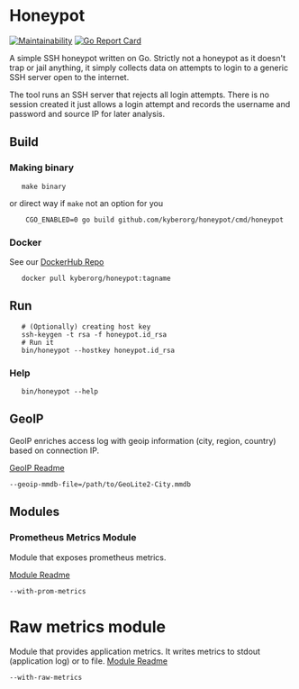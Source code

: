 # Honeypot

[![Maintainability](https://api.codeclimate.com/v1/badges/51bc8dc67c396a7b87c4/maintainability)](https://codeclimate.com/github/kyberorg/honeypot/maintainability)
[![Go Report Card](https://goreportcard.com/badge/github.com/kyberorg/honeypot)](https://goreportcard.com/report/github.com/kyberorg/honeypot)

A simple SSH honeypot written on Go. Strictly not a honeypot as it doesn't trap or jail anything, it simply collects data on attempts to login to a generic SSH server open to the internet.

The tool runs an SSH server that rejects all login attempts. There is no session created it just allows a login attempt and records the username and password and source IP for later analysis.

## Build

### Making binary
```shell
   make binary
```
or direct way if `make` not an option for you
```shell
    CGO_ENABLED=0 go build github.com/kyberorg/honeypot/cmd/honeypot
```

### Docker
See our [DockerHub Repo](https://hub.docker.com/repository/docker/kyberorg/honeypot)
```shell
   docker pull kyberorg/honeypot:tagname
```

## Run
```shell
   # (Optionally) creating host key
   ssh-keygen -t rsa -f honeypot.id_rsa
   # Run it
   bin/honeypot --hostkey honeypot.id_rsa
```

### Help
```shell
   bin/honeypot --help
```

## GeoIP
GeoIP enriches access log with geoip information (city, region, country) based on connection IP.

[GeoIP Readme](cmd/honeypot/geoip/README.md)

```shell
--geoip-mmdb-file=/path/to/GeoLite2-City.mmdb
```

## Modules
### Prometheus Metrics Module
Module that exposes prometheus metrics.

[Module Readme](cmd/honeypot/mod/prom/README.md)

```shell
--with-prom-metrics
```

# Raw metrics module

Module that provides application metrics. It writes metrics to stdout (application log) or to file.
[Module Readme](cmd/honeypot/mod/rawmetrics/README.md)
```shell
--with-raw-metrics
```
